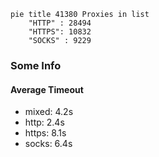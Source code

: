 
```mermaid
pie title 41380 Proxies in list
    "HTTP" : 28494
    "HTTPS": 10832
    "SOCKS" : 9229
```

### Some Info
#### Average Timeout

- mixed: 4.2s
- http: 2.4s
- https: 8.1s
- socks: 6.4s